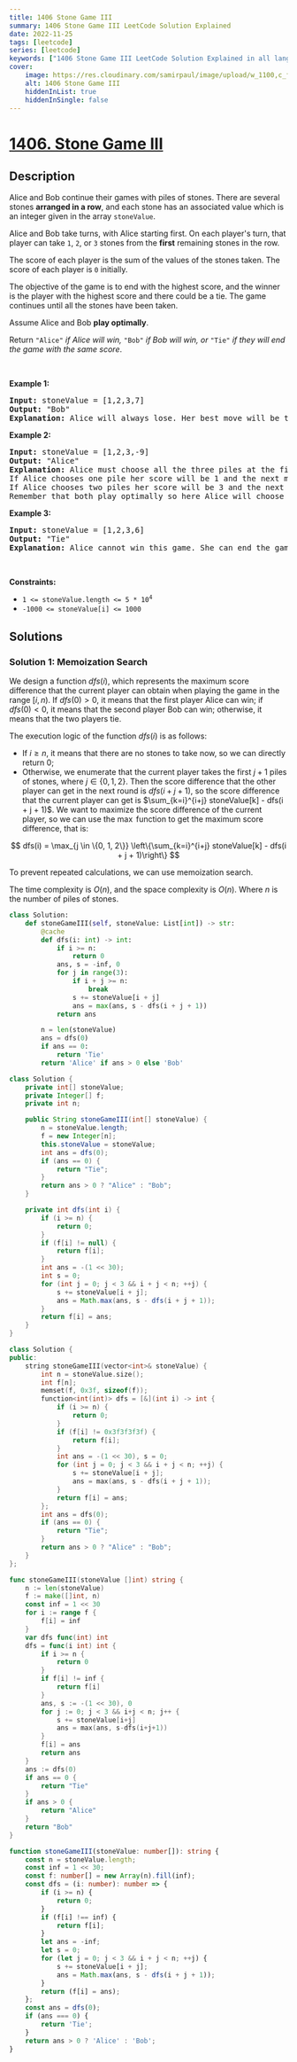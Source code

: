 ```yaml
---
title: 1406 Stone Game III
summary: 1406 Stone Game III LeetCode Solution Explained
date: 2022-11-25
tags: [leetcode]
series: [leetcode]
keywords: ["1406 Stone Game III LeetCode Solution Explained in all languages", "1406 Stone Game III", "LeetCode", "leetcode solution in Python3 C++ Java Go PHP Ruby Swift TypeScript Rust C# JavaScript C", "GeeksforGeeks", "InterviewBit", "Coding Ninjas", "HackerRank", "HackerEarth", "CodeChef", "TopCoder", "AlgoExpert", "freeCodeCamp", "Codeforces", "GitHub", "AtCoder", "Samir Paul"]
cover:
    image: https://res.cloudinary.com/samirpaul/image/upload/w_1100,c_fit,co_rgb:FFFFFF,l_text:Arial_75_bold:1406 Stone Game III - Solution Explained/problem-solving.webp
    alt: 1406 Stone Game III
    hiddenInList: true
    hiddenInSingle: false
---
```



# [1406. Stone Game III](https://leetcode.com/problems/stone-game-iii)


## Description

<p>Alice and Bob continue their games with piles of stones. There are several stones <strong>arranged in a row</strong>, and each stone has an associated value which is an integer given in the array <code>stoneValue</code>.</p>

<p>Alice and Bob take turns, with Alice starting first. On each player&#39;s turn, that player can take <code>1</code>, <code>2</code>, or <code>3</code> stones from the <strong>first</strong> remaining stones in the row.</p>

<p>The score of each player is the sum of the values of the stones taken. The score of each player is <code>0</code> initially.</p>

<p>The objective of the game is to end with the highest score, and the winner is the player with the highest score and there could be a tie. The game continues until all the stones have been taken.</p>

<p>Assume Alice and Bob <strong>play optimally</strong>.</p>

<p>Return <code>&quot;Alice&quot;</code><em> if Alice will win, </em><code>&quot;Bob&quot;</code><em> if Bob will win, or </em><code>&quot;Tie&quot;</code><em> if they will end the game with the same score</em>.</p>

<p>&nbsp;</p>
<p><strong class="example">Example 1:</strong></p>

<pre>
<strong>Input:</strong> stoneValue = [1,2,3,7]
<strong>Output:</strong> &quot;Bob&quot;
<strong>Explanation:</strong> Alice will always lose. Her best move will be to take three piles and the score become 6. Now the score of Bob is 7 and Bob wins.
</pre>

<p><strong class="example">Example 2:</strong></p>

<pre>
<strong>Input:</strong> stoneValue = [1,2,3,-9]
<strong>Output:</strong> &quot;Alice&quot;
<strong>Explanation:</strong> Alice must choose all the three piles at the first move to win and leave Bob with negative score.
If Alice chooses one pile her score will be 1 and the next move Bob&#39;s score becomes 5. In the next move, Alice will take the pile with value = -9 and lose.
If Alice chooses two piles her score will be 3 and the next move Bob&#39;s score becomes 3. In the next move, Alice will take the pile with value = -9 and also lose.
Remember that both play optimally so here Alice will choose the scenario that makes her win.
</pre>

<p><strong class="example">Example 3:</strong></p>

<pre>
<strong>Input:</strong> stoneValue = [1,2,3,6]
<strong>Output:</strong> &quot;Tie&quot;
<strong>Explanation:</strong> Alice cannot win this game. She can end the game in a draw if she decided to choose all the first three piles, otherwise she will lose.
</pre>

<p>&nbsp;</p>
<p><strong>Constraints:</strong></p>

<ul>
	<li><code>1 &lt;= stoneValue.length &lt;= 5 * 10<sup>4</sup></code></li>
	<li><code>-1000 &lt;= stoneValue[i] &lt;= 1000</code></li>
</ul>

## Solutions

### Solution 1: Memoization Search

We design a function $dfs(i)$, which represents the maximum score difference that the current player can obtain when playing the game in the range $[i, n)$. If $dfs(0) > 0$, it means that the first player Alice can win; if $dfs(0) < 0$, it means that the second player Bob can win; otherwise, it means that the two players tie.

The execution logic of the function $dfs(i)$ is as follows:

-   If $i \geq n$, it means that there are no stones to take now, so we can directly return $0$;
-   Otherwise, we enumerate that the current player takes the first $j+1$ piles of stones, where $j \in \{0, 1, 2\}$. Then the score difference that the other player can get in the next round is $dfs(i + j + 1)$, so the score difference that the current player can get is $\sum_{k=i}^{i+j} stoneValue[k] - dfs(i + j + 1)$. We want to maximize the score difference of the current player, so we can use the $\max$ function to get the maximum score difference, that is:

$$
dfs(i) = \max_{j \in \{0, 1, 2\}} \left\{\sum_{k=i}^{i+j} stoneValue[k] - dfs(i + j + 1)\right\}
$$

To prevent repeated calculations, we can use memoization search.

The time complexity is $O(n)$, and the space complexity is $O(n)$. Where $n$ is the number of piles of stones.

<!-- tabs:start -->

```python
class Solution:
    def stoneGameIII(self, stoneValue: List[int]) -> str:
        @cache
        def dfs(i: int) -> int:
            if i >= n:
                return 0
            ans, s = -inf, 0
            for j in range(3):
                if i + j >= n:
                    break
                s += stoneValue[i + j]
                ans = max(ans, s - dfs(i + j + 1))
            return ans

        n = len(stoneValue)
        ans = dfs(0)
        if ans == 0:
            return 'Tie'
        return 'Alice' if ans > 0 else 'Bob'
```

```java
class Solution {
    private int[] stoneValue;
    private Integer[] f;
    private int n;

    public String stoneGameIII(int[] stoneValue) {
        n = stoneValue.length;
        f = new Integer[n];
        this.stoneValue = stoneValue;
        int ans = dfs(0);
        if (ans == 0) {
            return "Tie";
        }
        return ans > 0 ? "Alice" : "Bob";
    }

    private int dfs(int i) {
        if (i >= n) {
            return 0;
        }
        if (f[i] != null) {
            return f[i];
        }
        int ans = -(1 << 30);
        int s = 0;
        for (int j = 0; j < 3 && i + j < n; ++j) {
            s += stoneValue[i + j];
            ans = Math.max(ans, s - dfs(i + j + 1));
        }
        return f[i] = ans;
    }
}
```

```cpp
class Solution {
public:
    string stoneGameIII(vector<int>& stoneValue) {
        int n = stoneValue.size();
        int f[n];
        memset(f, 0x3f, sizeof(f));
        function<int(int)> dfs = [&](int i) -> int {
            if (i >= n) {
                return 0;
            }
            if (f[i] != 0x3f3f3f3f) {
                return f[i];
            }
            int ans = -(1 << 30), s = 0;
            for (int j = 0; j < 3 && i + j < n; ++j) {
                s += stoneValue[i + j];
                ans = max(ans, s - dfs(i + j + 1));
            }
            return f[i] = ans;
        };
        int ans = dfs(0);
        if (ans == 0) {
            return "Tie";
        }
        return ans > 0 ? "Alice" : "Bob";
    }
};
```

```go
func stoneGameIII(stoneValue []int) string {
	n := len(stoneValue)
	f := make([]int, n)
	const inf = 1 << 30
	for i := range f {
		f[i] = inf
	}
	var dfs func(int) int
	dfs = func(i int) int {
		if i >= n {
			return 0
		}
		if f[i] != inf {
			return f[i]
		}
		ans, s := -(1 << 30), 0
		for j := 0; j < 3 && i+j < n; j++ {
			s += stoneValue[i+j]
			ans = max(ans, s-dfs(i+j+1))
		}
		f[i] = ans
		return ans
	}
	ans := dfs(0)
	if ans == 0 {
		return "Tie"
	}
	if ans > 0 {
		return "Alice"
	}
	return "Bob"
}
```

```ts
function stoneGameIII(stoneValue: number[]): string {
    const n = stoneValue.length;
    const inf = 1 << 30;
    const f: number[] = new Array(n).fill(inf);
    const dfs = (i: number): number => {
        if (i >= n) {
            return 0;
        }
        if (f[i] !== inf) {
            return f[i];
        }
        let ans = -inf;
        let s = 0;
        for (let j = 0; j < 3 && i + j < n; ++j) {
            s += stoneValue[i + j];
            ans = Math.max(ans, s - dfs(i + j + 1));
        }
        return (f[i] = ans);
    };
    const ans = dfs(0);
    if (ans === 0) {
        return 'Tie';
    }
    return ans > 0 ? 'Alice' : 'Bob';
}
```

<!-- tabs:end -->

<!-- end -->

